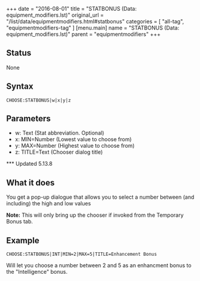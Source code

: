 +++
date = "2016-08-01"
title = "STATBONUS (Data: equipment_modifiers.lst)"
original_url = "/list/data/equipmentmodifiers.html#statbonus"
categories = [ "all-tag", "equipmentmodifiers-tag" ]
[menu.main]
    name = "STATBONUS (Data: equipment_modifiers.lst)"
    parent = "equipmentmodifiers"
+++

## Status

None

## Syntax

`CHOOSE:STATBONUS|w|x|y|z`

## Parameters

-   w: Text (Stat abbreviation. Optional)
-   x: MIN=Number (Lowest value to choose from)
-   y: MAX=Number (Highest value to choose from)
-   z: TITLE=Text (Chooser dialog title)



<span id="statbonus"></span> \*\*\* Updated 5.13.8

What it does
------------

You get a pop-up dialogue that allows you to select a number between
(and including) the high and low values

**Note:** This will only bring up the chooser if invoked from the
Temporary Bonus tab.

Example
-------

`CHOOSE:STATBONUS|INT|MIN=2|MAX=5|TITLE=Enhancement Bonus`

Will let you choose a number between 2 and 5 as an enhancment bonus to
the "Intelligence" bonus.

